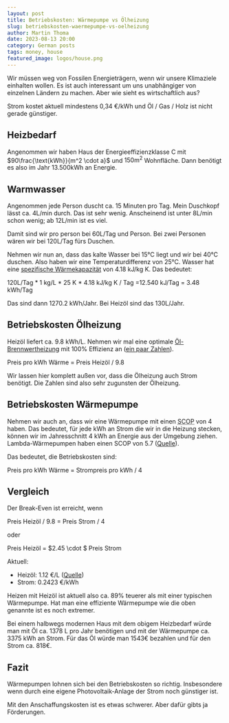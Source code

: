 ```yaml
---
layout: post
title: Betriebskosten: Wärmepumpe vs Ölheizung
slug: betriebskosten-waermepumpe-vs-oelheizung
author: Martin Thoma
date: 2023-08-13 20:00
category: German posts
tags: money, house
featured_image: logos/house.png
---
```

Wir müssen weg von Fossilen Energieträgern, wenn wir unsere Klimaziele einhalten
wollen. Es ist auch interessant um uns unabhängiger von einzelnen Ländern zu
machen. Aber wie sieht es wirtschaftlich aus?

Strom kostet aktuell mindestens 0,34 €/kWh und Öl / Gas / Holz ist nicht gerade
günstiger.


## Heizbedarf

Angenommen wir haben Haus der Energieeffizienzklasse C mit
$90\frac{\text{kWh}}{m^2 \cdot a}$ und $150\text{m}^2$ Wohnfläche. Dann benötigt
es also im Jahr 13.500kWh an Energie.

## Warmwasser

Angenommen jede Person duscht ca. 15 Minuten pro Tag. Mein Duschkopf lässt ca.
4L/min durch. Das ist sehr wenig. Anscheinend ist unter 8L/min schon wenig; ab
12L/min ist es viel.

Damit sind wir pro person bei 60L/Tag und Person. Bei zwei Personen wären wir
bei 120L/Tag fürs Duschen.

Nehmen wir nun an, dass das kalte Wasser bei 15°C liegt und wir bei 40°C duschen.
Also haben wir eine Temperaturdifferenz von 25°C. Wasser hat eine [spezifische
Wärmekapazität](https://de.wikipedia.org/wiki/Spezifische_W%C3%A4rmekapazit%C3%A4t)
von 4.18 kJ/kg K. Das bedeutet:

120L/Tag * 1 kg/L * 25 K * 4.18 kJ/kg K / Tag =12.540 kJ/Tag = 3.48 kWh/Tag

Das sind dann 1270.2 kWh/Jahr. Bei Heizöl sind das 130L/Jahr.


## Betriebskosten Ölheizung

Heizöl liefert ca. 9.8 kWh/L. Nehmen wir mal eine optimale [Öl-Brennwertheizung](https://de.wikipedia.org/wiki/Brennwertkessel)
mit 100% Effizienz an ([ein paar Zahlen](https://www.energie-fachberater.de/expertenrat/expertenrat-wirkungsgrad-oelheizung-1414418105.php)).

Preis pro kWh Wärme = Preis Heizöl / 9.8

Wir lassen hier komplett außen vor, dass die Ölheizung auch Strom benötigt. Die
Zahlen sind also sehr zugunsten der Ölheizung.


## Betriebskosten Wärmepumpe

Nehmen wir auch an, dass wir eine Wärmepumpe mit einen <abbr title="Seasonal
Coefficient of Performance">SCOP</abbr> von 4 haben. Das bedeutet, für jede kWh
an Strom die wir in die Heizung stecken, können wir im Jahresschnitt 4&nbsp;kWh
an Energie aus der Umgebung ziehen. Lambda-Wärmepumpen haben einen SCOP von 5.7 ([Quelle](https://lambda-wp.at/luft/)).

Das bedeutet, die Betriebskosten sind:

Preis pro kWh Wärme = Strompreis pro kWh / 4

## Vergleich

Der Break-Even ist erreicht, wenn

Preis Heizöl / 9.8 = Preis Strom / 4

oder

Preis Heizöl = $2.45 \cdot $ Preis Strom

Aktuell:

* Heizöl: 1.12 €/L ([Quelle](https://www.heizoel24.de/))
* Strom: 0.2423 €/kWh

Heizen mit Heizöl ist aktuell also ca. 89% teuerer als mit einer typischen
Wärmepumpe. Hat man eine effiziente Wärmepumpe wie die oben genannte ist es noch
extremer.

Bei einem halbwegs modernen Haus mit dem obigem Heizbedarf würde man mit Öl
ca. 1378 L pro Jahr benötigen und mit der Wärmepumpe ca. 3375 kWh an Strom.
Für das Öl würde man 1543€ bezahlen und für den Strom ca. 818€.


## Fazit

Wärmepumpen lohnen sich bei den Betriebskosten so richtig. Insbesondere wenn durch
eine eigene Photovoltaik-Anlage der Strom noch günstiger ist.

Mit den Anschaffungskosten ist es etwas schwerer. Aber dafür gibts ja Förderungen.
